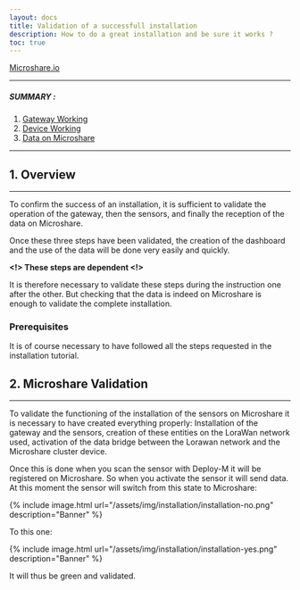 ```yaml
---
layout: docs
title: Validation of a successfull installation
description: How to do a great installation and be sure it works ?
toc: true
---
```


[Microshare.io](https://microshare.io)

---------------------------------------

##### SUMMARY : 

1. [Gateway Working](./#1-part-A)
2. [Device Working](./#2-part-2)
3. [Data on Microshare](./#3-part-3)

---------------------------------------


## 1. Overview
---------------------------------------

To confirm the success of an installation, it is sufficient to validate the operation of the gateway, then the sensors, and finally the reception of the data on Microshare. 

Once these three steps have been validated, the creation of the dashboard and the use of the data will be done very easily and quickly. 

**<!> These steps are dependent <!>**

It is therefore necessary to validate these steps during the instruction one after the other. But checking that the data is indeed on Microshare is enough to validate the complete installation. 


### Prerequisites

It is of course necessary to have followed all the steps requested in the installation tutorial. 

## 2. Microshare Validation
---------------------------------------

To validate the functioning of the installation of the sensors on Microshare it is necessary to have created everything properly:
Installation of the gateway and the sensors, creation of these entities on the LoraWan network used, activation of the data bridge between the Lorawan network and the Microshare cluster device. 

Once this is done when you scan the sensor with Deploy-M it will be registered on Microshare. So when you activate the sensor it will send data. At this moment the sensor will switch from this state to Microshare:

{% include image.html url="/assets/img/installation/installation-no.png" description="Banner" %}

To this one: 

{% include image.html url="/assets/img/installation/installation-yes.png" description="Banner" %}

It will thus be green and validated. 